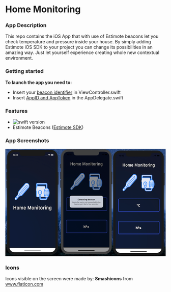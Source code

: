 # Home Monitoring

### App Description

This repo contains the iOS App that with use of Estimote beacons let  you check temperature and pressure inside your house. By simply adding Estimote iOS SDK to your project you can change its possibilities in an amazing way. Just let yourself experience creating whole new contextual environment.

### Getting started

**To launch the app you need to:**

- Insert your [beacon identifier](https://community.estimote.com/hc/en-us/articles/360004586632-How-to-find-a-beacon-s-identifier) in ViewController.swift 
- Insert [AppID and AppToken](https://community.estimote.com/hc/en-us/articles/203607313-What-are-App-ID-and-App-Token-and-what-do-I-need-them-for-) in the AppDelegate.swift

### Features

- <img src="https://img.shields.io/badge/Swift-4.2-green.svg" alt="swift version"/>
- Estimote Beacons ([Estimote SDK](https://github.com/Estimote/iOS-SDK))

### App Screenshots

![](/IntroAssets/AppScreens.png)

### Icons

Icons visible on the screen were made by: **Smashicons** from www.flaticon.com
